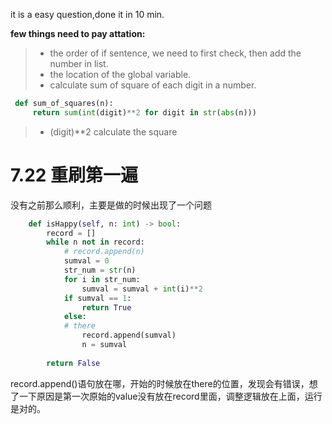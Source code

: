 it is a easy question,done it in 10 min.

**few things need to pay attation:**
>+ the order of if sentence, we need to first check, then add the number in list.
>+ the location of the global variable.
>+ calculate sum of square of each digit in a number.
 ```python 
  def sum_of_squares(n):
      return sum(int(digit)**2 for digit in str(abs(n)))
 ```
>+ (digit)**2 calculate the square
>

# 7.22 重刷第一遍
没有之前那么顺利，主要是做的时候出现了一个问题
```python
    def isHappy(self, n: int) -> bool:
        record = []
        while n not in record:
            # record.append(n)
            sumval = 0
            str_num = str(n)
            for i in str_num:
                sumval = sumval + int(i)**2
            if sumval == 1:
                return True
            else:
            # there
                record.append(sumval)
                n = sumval
        
        return False
```
record.append()语句放在哪，开始的时候放在there的位置，发现会有错误，想了一下原因是第一次原始的value没有放在record里面，调整逻辑放在上面，运行是对的。